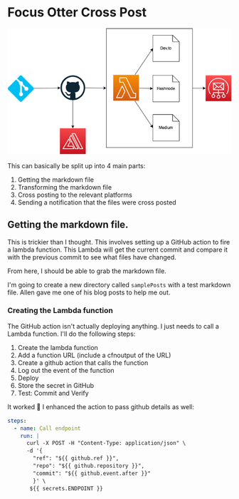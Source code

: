 # Focus Otter Cross Post

![arch diagram](../notes/cross-post.drawio.png)

This can basically be split up into 4 main parts:

1. Getting the markdown file
2. Transforming the markdown file
3. Cross posting to the relevant platforms
4. Sending a notification that the files were cross posted

## Getting the markdown file.

This is trickier than I thought. This involves setting up a GitHub action to fire a lambda function. This Lambda will get the current commit and compare it with the previous commit to see what files have changed.

From here, I should be able to grab the markdown file.

I'm going to create a new directory called `samplePosts` with a test markdown file. Allen gave me one of his blog posts to help me out.

### Creating the Lambda function

The GitHub action isn't actually deploying anything. I just needs to call a Lambda function. I'll do the following steps:

1. Create the lambda function
2. Add a function URL (include a cfnoutput of the URL)
3. Create a github action that calls the function
4. Log out the event of the function
5. Deploy
6. Store the secret in GitHub
7. Test: Commit and Verify

It worked 🎉
I enhanced the action to pass github details as well:

```yml
steps:
  - name: Call endpoint
    run: |
      curl -X POST -H "Content-Type: application/json" \
      -d '{
        "ref": "${{ github.ref }}", 
        "repo": "${{ github.repository }}", 
        "commit": "${{ github.event.after }}"
        }' \
       ${{ secrets.ENDPOINT }}
```
